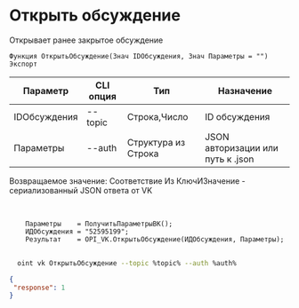 ﻿---
sidebar_position: 3
---

# Открыть обсуждение
 Открывает ранее закрытое обсуждение



`Функция ОткрытьОбсуждение(Знач IDОбсуждения, Знач Параметры = "") Экспорт`

  | Параметр | CLI опция | Тип | Назначение |
  |-|-|-|-|
  | IDОбсуждения | --topic | Строка,Число | ID обсуждения |
  | Параметры | --auth | Структура из Строка | JSON авторизации или путь к .json |

  
  Возвращаемое значение:   Соответствие Из КлючИЗначение - сериализованный JSON ответа от VK

<br/>




```bsl title="Пример кода"
    Параметры    = ПолучитьПараметрыВК();
    ИДОбсуждения = "52595199";
    Результат    = OPI_VK.ОткрытьОбсуждение(ИДОбсуждения, Параметры);
```



```sh title="Пример команды CLI"
    
  oint vk ОткрытьОбсуждение --topic %topic% --auth %auth%

```

```json title="Результат"
{
 "response": 1
}
```
